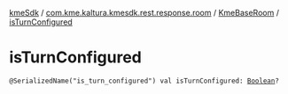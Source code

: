 [kmeSdk](../../index.md) / [com.kme.kaltura.kmesdk.rest.response.room](../index.md) / [KmeBaseRoom](index.md) / [isTurnConfigured](./is-turn-configured.md)

# isTurnConfigured

`@SerializedName("is_turn_configured") val isTurnConfigured: `[`Boolean`](https://kotlinlang.org/api/latest/jvm/stdlib/kotlin/-boolean/index.html)`?`